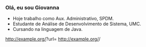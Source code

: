 ### Olá, eu sou Giovanna 

* Hoje trabalho como Aux. Administrativo, SPDM.
* Estudante de Análise de Desenvolvimento de Sistema, UMC.
* Cursando na linguagem de Java. 

http://example.org/<digest>?url=<image-url>
http://example.org/<digest>/<image-url>
